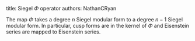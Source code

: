 title: Siegel $\Phi$ operator
authors:
    NathanCRyan

The
map $\Phi$ takes a degree $n$ Siegel modular form to a degree $n-1$
Siegel modular form.  In particular, cusp forms are in the kernel of
$\Phi$ and Eisenstein series are mapped to Eisenstein series. 
